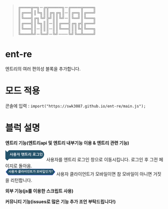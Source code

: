     
> ╔═══╦═╗─╔╦════╗─╔═══╦═══╗    
> ║╔══╣║╚╗║║╔╗╔╗║─║╔═╗║╔══╝    
> ║╚══╣╔╗╚╝╠╝║║╚╝─║╚═╝║╚══╗    
> ║╔══╣║╚╗║║─║║╔══╣╔╗╔╣╔══╝    
> ║╚══╣║─║║║─║║╚══╣║║╚╣╚══╗    
> ╚═══╩╝─╚═╝─╚╝───╚╝╚═╩═══╝    
    
# ent-re    
엔트리의 여러 편의성 블록을 추가합니다.    

# 모드 적용    
콘솔에 입력 : ```import("https://swk3087.github.io/ent-re/main.js"); ```    
    
# 블럭 설명    
**엔트리 기능(엔트리api 및 엔트리 내부기능 이용 & 엔트리 관련 기능)**    
    
<img src="/img/block-img_EntryLogiN.png" />
사용자를 엔트리 로그인 창으로 이동시킵니다. 로그인 후 그전 페이지로 돌아옴.<br/>
<img src="/img/block-img_IsMobilE.png" />
사용자 클라이언트가 모바일이면 참 모바일이 아니면 거짓을 리턴합니다.<br/>
    
**외부 기능(js를 이용한 스크립트 사용)**    
    
    
**커뮤니티 기능(issues로 많은 기능 추가 조언 부탁드립니다!)**    
